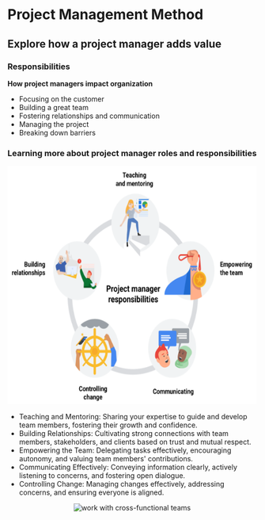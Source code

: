 # Project Management Method

## Explore how a project manager adds value

### Responsibilities   

**How project managers impact organization**
-  Focusing on the customer
-  Building a great team
- Fostering relationships and communication
- Managing the project
- Breaking down barriers


### Learning more about project manager roles and responsibilities
<div style="text-align:center"><img src="https://github.com/J3rryTr/Google-Project-Management-Professional-Certificate-/blob/main/C1_Foundations_of_Project_Management/images/Interpersonal_%20skills.png" alt="Interpersonal skills" width="640" height="480"></div>   

- Teaching and Mentoring: Sharing your expertise to guide and develop team members, fostering their growth and confidence.
- Building Relationships: Cultivating strong connections with team members, stakeholders, and clients based on trust and mutual respect.
- Empowering the Team: Delegating tasks effectively, encouraging autonomy, and valuing team members' contributions.
- Communicating Effectively: Conveying information clearly, actively listening to concerns, and fostering open dialogue.
- Controlling Change: Managing changes effectively, addressing concerns, and ensuring everyone is aligned.


<div style="text-align:center"><img src="" alt="work with cross-functional teams" width="480" height="480"></div>    

